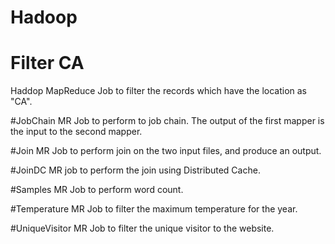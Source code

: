 # Hadoop
# Filter CA
Haddop MapReduce Job to filter the records which have the location as "CA".

#JobChain
MR Job to perform to job chain. The output of the first mapper is the input to the second mapper.

#Join
MR Job to perform join on the two input files, and produce an output.

#JoinDC
MR job to perform the join using Distributed Cache.

#Samples
MR Job to perform word count.

#Temperature
MR Job to filter the maximum temperature for the year.

#UniqueVisitor
MR Job to filter the unique visitor to the website.


